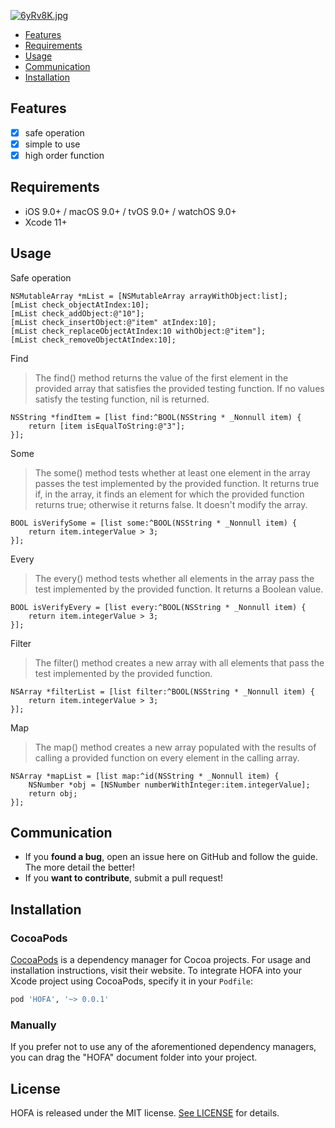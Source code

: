 [![6yRv8K.jpg](https://s3.ax1x.com/2021/03/16/6yRv8K.jpg)](https://imgtu.com/i/6yRv8K)


- [Features](#features)
- [Requirements](#requirements)
- [Usage](#usage)
- [Communication](#communication)
- [Installation](#installation)

## Features

- [x] safe operation
- [x] simple to use
- [x] high order function

## Requirements

- iOS 9.0+ / macOS 9.0+ / tvOS 9.0+ / watchOS 9.0+
- Xcode 11+

## Usage
Safe operation
```
NSMutableArray *mList = [NSMutableArray arrayWithObject:list];
[mList check_objectAtIndex:10];
[mList check_addObject:@"10"];
[mList check_insertObject:@"item" atIndex:10];
[mList check_replaceObjectAtIndex:10 withObject:@"item"];
[mList check_removeObjectAtIndex:10];
```

Find
>  The find() method returns the value of the first element in the provided array that satisfies the provided testing function. If no values satisfy the testing function, nil is returned.

```
NSString *findItem = [list find:^BOOL(NSString * _Nonnull item) {
    return [item isEqualToString:@"3"];
}];
```

Some
> The some() method tests whether at least one element in the array passes the test implemented by the provided function. It returns true if, in the array, it finds an element for which the provided function returns true; otherwise it returns false. It doesn't modify the array.

```
BOOL isVerifySome = [list some:^BOOL(NSString * _Nonnull item) {
    return item.integerValue > 3;
}];
```

Every
> The every() method tests whether all elements in the array pass the test implemented by the provided function. It returns a Boolean value.

```
BOOL isVerifyEvery = [list every:^BOOL(NSString * _Nonnull item) {
    return item.integerValue > 3;
}];
```

Filter
> The filter() method creates a new array with all elements that pass the test implemented by the provided function.

```
NSArray *filterList = [list filter:^BOOL(NSString * _Nonnull item) {
    return item.integerValue > 3;
}];
```

Map
> The map() method creates a new array populated with the results of calling a provided function on every element in the calling array.

```
NSArray *mapList = [list map:^id(NSString * _Nonnull item) {
    NSNumber *obj = [NSNumber numberWithInteger:item.integerValue];
    return obj;
}];
```

## Communication

- If you **found a bug**, open an issue here on GitHub and follow the guide. The more detail the better!
- If you **want to contribute**, submit a pull request!

## Installation

### CocoaPods

[CocoaPods](https://cocoapods.org) is a dependency manager for Cocoa projects. For usage and installation instructions, visit their website. To integrate HOFA into your Xcode project using CocoaPods, specify it in your `Podfile`:

```ruby
pod 'HOFA', '~> 0.0.1'
```

### Manually

If you prefer not to use any of the aforementioned dependency managers, you can drag the "HOFA" document folder into your project.

## License

HOFA is released under the MIT license. [See LICENSE](https://github.com/Janyau/HOFA/blob/main/LICENSE) for details.